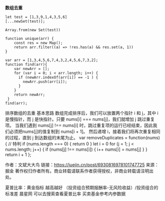**数组去重**
```
let test = [1,3,9,1,4,3,5,6]
[...newSet(test)];

Array.from(new Set(test))

function unique(arr) {
    const res = new Map();
    return arr.filter((a) => !res.has(a) && res.set(a, 1))
}

var arr = [1,3,4,5,6,7,4,3,2,4,5,6,7,3,2];
function find(arr){
    var newArr = [];
    for (var i = 0; i < arr.length; i++) {
      if (newArr.indexOf(arr[i]) == -1 ) {
        newArr.push(arr[i]);
      }
    }
    return newArr;
 }
find(arr);
```

排序数组的去重
基本思路
数组完成排序后，我们可以放置两个指针 i 和 j，其中 i 是慢指针，而 j 是快指针。只要 nums[i] === nums[j]，我们就增加 j 跳过重复项。
当我们遇到 nums[j] !== nums[i] 时，跳过重复项的运行已经结束，因此我们必须把nums[j]的值复制到 nums[i + 1]。
然后递增 i，接着我们将再次重复相同的过程，直到 j 到达数组的末尾为止。
var removeDuplicates = function(nums) {
  // 特判
  if (nums.length === 0) {
    return 0
  }
  let i = 0
  for (j = 1; j < nums.length; j++) {
    if (nums[j] !== nums[i]) {
      i++
      nums[i] = nums[j]
    }
  }
  return i + 1
};

作者：文斌大大鸟
链接：https://juejin.cn/post/6930816978101747725
来源：掘金
著作权归作者所有。商业转载请联系作者获得授权，非商业转载请注明出处。

夏普比率：黄金指标 越高越好 （投资组合预期报酬率-无风险收益）/投资组合的标准差
晨星网 可以去搜索查看夏普比率
买卖基金参考内参数据

